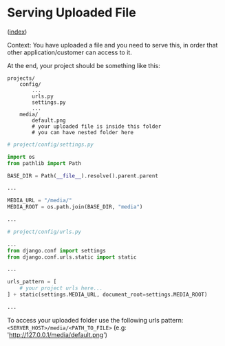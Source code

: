 # Serving Uploaded File

([index](./Index.md))

<!-- Content Goes here -->
Context: You have uploaded a file and you need to serve this, in order that other application/customer can access to it.

At the end, your project should be something like this:

```
projects/
    config/
        ...
        urls.py
        settings.py
        ...
    media/
        default.png
        # your uploaded file is inside this folder
        # you can have nested folder here
```

```python
# project/config/settings.py

import os
from pathlib import Path

BASE_DIR = Path(__file__).resolve().parent.parent

...

MEDIA_URL = "/media/"
MEDIA_ROOT = os.path.join(BASE_DIR, "media")

...
```

```python
# project/config/urls.py

...
from django.conf import settings
from django.conf.urls.static import static

...

urls_pattern = [
    # your project urls here...
] + static(settings.MEDIA_URL, document_root=settings.MEDIA_ROOT)

...
```

To access your uploaded folder use the following urls pattern: `<SERVER_HOST>/media/<PATH_TO_FILE>` (e.g: 'http://127.0.0.1/media/default.png')
